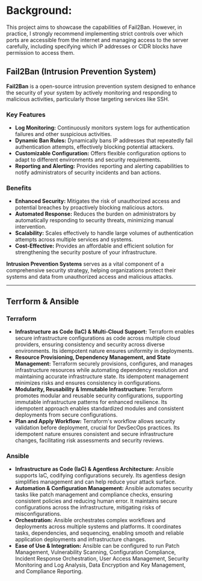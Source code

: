 # Background: 

This project aims to showcase the capabilities of Fail2Ban. However, in practice, I strongly recommend implementing strict controls over which ports are accessible from the internet and managing access to the server carefully, including specifying which IP addresses or CIDR blocks have permission to access them.

## Fail2Ban (Intrusion Prevention System)

**Fail2Ban** is a open-source intrusion prevention system designed to enhance the security of your system by actively monitoring and responding to malicious activities, particularly those targeting services like SSH.

### Key Features

- **Log Monitoring:** Continuously monitors system logs for authentication failures and other suspicious activities.
- **Dynamic Ban Rules:** Dynamically bans IP addresses that repeatedly fail authentication attempts, effectively blocking potential attackers.
- **Customizable Configuration:** Offers flexible configuration options to adapt to different environments and security requirements.
- **Reporting and Alerting:** Provides reporting and alerting capabilities to notify administrators of security incidents and ban actions.

### Benefits

- **Enhanced Security:** Mitigates the risk of unauthorized access and potential breaches by proactively blocking malicious actors.
- **Automated Response:** Reduces the burden on administrators by automatically responding to security threats, minimizing manual intervention.
- **Scalability:** Scales effectively to handle large volumes of authentication attempts across multiple services and systems.
- **Cost-Effective:** Provides an affordable and efficient solution for strengthening the security posture of your infrastructure.

**Intrusion Prevention Systems** serves as a vital component of a comprehensive security strategy, helping organizations protect their systems and data from unauthorized access and malicious attacks.

------------------------------------------------------------------------------------------------------------------------------------------------------

## **Terrform & Ansible**

### **Terraform**
- **Infrastructure as Code (IaC) & Multi-Cloud Support:** Terraform enables secure infrastructure configurations as code across multiple cloud providers, ensuring consistency and security across diverse environments. Its idempotent nature ensures uniformity in deployments.
- **Resource Provisioning, Dependency Management, and State Management:** Terraform securely provisions, configures, and manages infrastructure resources while automating dependency resolution and maintaining accurate infrastructure state. Its idempotent management minimizes risks and ensures consistency in configurations.
- **Modularity, Reusability & Immutable Infrastructure:** Terraform promotes modular and reusable security configurations, supporting immutable infrastructure patterns for enhanced resilience. Its idempotent approach enables standardized modules and consistent deployments from secure configurations.
- **Plan and Apply Workflow:** Terraform's workflow allows security validation before deployment, crucial for DevSecOps practices. Its idempotent nature ensures consistent and secure infrastructure changes, facilitating risk assessments and security reviews.

### **Ansible**

- **Infrastructure as Code (IaC) & Agentless Architecture:** Ansible supports IaC, codifying configurations securely. Its agentless design simplifies management and can help reduce your attack surface.
- **Automation & Configuration Management:** Ansible automates security tasks like patch management and compliance checks, ensuring consistent policies and reducing human error. It maintains secure configurations across the infrastructure, mitigating risks of misconfigurations.
- **Orchestration:** Ansible orchestrates complex workflows and deployments across multiple systems and platforms. It coordinates tasks, dependencies, and sequencing, enabling smooth and reliable application deployments and infrastructure changes.
- **Ease of Use & Integration:** Ansible can be configured to run Patch Management, Vulnerability Scanning, Configuration Compliance, Incident Response Orchestration, User Access Management, Security Monitoring and Log Analysis, Data Encryption and Key Management, and Compliance Reporting.
